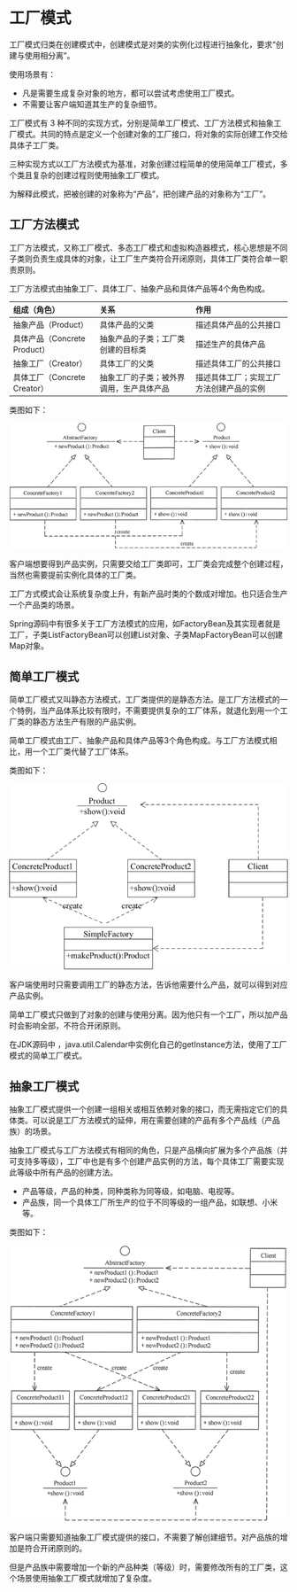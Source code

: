 # 工厂模式

工厂模式归类在创建模式中，创建模式是对类的实例化过程进行抽象化，要求“创建与使用相分离”。

使用场景有：

- 凡是需要生成复杂对象的地方，都可以尝试考虑使用工厂模式。
- 不需要让客户端知道其生产的复杂细节。

工厂模式有 3 种不同的实现方式，分别是简单工厂模式、工厂方法模式和抽象工厂模式。共同的特点是定义一个创建对象的工厂接口，将对象的实际创建工作交给具体子工厂类。

三种实现方式以工厂方法模式为基准，对象创建过程简单的使用简单工厂模式，多个类且复杂的创建过程则使用抽象工厂模式。

为解释此模式，把被创建的对象称为“产品”，把创建产品的对象称为“工厂”。

## 工厂方法模式

工厂方法模式，又称工厂模式、多态工厂模式和虚拟构造器模式，核心思想是不同子类则负责生成具体的对象，让工厂生产类符合开闭原则，具体工厂类符合单一职责原则。

工厂方法模式由抽象工厂、具体工厂、抽象产品和具体产品等4个角色构成。

| 组成（角色）                 | 关系                                     | 作用                                     |
| :--------------------------- | :--------------------------------------- | :--------------------------------------- |
| 抽象产品（Product）          | 具体产品的父类                           | 描述具体产品的公共接口                   |
| 具体产品（Concrete Product） | 抽象产品的子类；工厂类创建的目标类       | 描述生产的具体产品                       |
| 抽象工厂（Creator）          | 具体工厂的父类                           | 描述具体工厂的公共接口                   |
| 具体工厂（Concrete Creator） | 抽象工厂的子类；被外界调用，生产具体产品 | 描述具体工厂；实现工厂方法创建产品的实例 |

类图如下：

![pattern_factory_method](pattern_factory_method.png)

客户端想要得到产品实例，只需要交给工厂类即可，工厂类会完成整个创建过程，当然也需要提前实例化具体的工厂类。

工厂方式模式会让系统复杂度上升，有新产品时类的个数成对增加。也只适合生产一个产品类的场景。

Spring源码中有很多关于工厂方法模式的应用，如FactoryBean及其实现者就是工厂，子类ListFactoryBean可以创建List对象、子类MapFactoryBean可以创建Map对象。

## 简单工厂模式

简单工厂模式又叫静态方法模式，工厂类提供的是静态方法。是工厂方法模式的一个特例，当产品体系比较有限时，不需要提供复杂的工厂体系，就退化到用一个工厂类的静态方法生产有限的产品实例。

简单工厂模式由工厂、抽象产品和具体产品等3个角色构成。与工厂方法模式相比，用一个工厂类代替了工厂体系。

类图如下：

![pattern_factory_simple](pattern_factory_simple.png)

客户端使用时只需要调用工厂的静态方法，告诉他需要什么产品，就可以得到对应产品实例。

简单工厂模式只做到了对象的创建与使用分离。因为他只有一个工厂，所以加产品时会影响全部，不符合开闭原则。

在JDK源码中 ，java.util.Calendar中实例化自己的getInstance方法，使用了工厂模式的简单工厂模式。

## 抽象工厂模式

抽象工厂模式提供一个创建一组相关或相互依赖对象的接口，而无需指定它们的具体类。可以说是工厂方法模式的延伸，用在需要创建的产品有多个产品线（产品族）的场景。

抽象工厂模式与工厂方法模式有相同的角色，只是产品横向扩展为多个产品族（并可支持多等级），工厂中也是有多个创建产品实例的方法，每个具体工厂需要实现此等级中所有产品的创建方法。

- 产品等级，产品的种类，同种类称为同等级，如电脑、电视等。
- 产品族，同一个具体工厂所生产的位于不同等级的一组产品，如联想、小米等。

类图如下：

![pattern_factory_abstract](pattern_factory_abstract.png)

客户端只需要知道抽象工厂模式提供的接口，不需要了解创建细节。对产品族的增加是符合开闭原则的。

但是产品族中需要增加一个新的产品种类（等级）时，需要修改所有的工厂类，这个场景使用抽象工厂模式就增加了复杂度。


